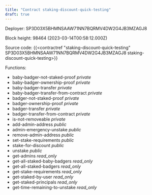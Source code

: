 ```yaml
---
title: "Contract staking-discount-quick-testing"
draft: true
---
```

Deployer: SP3D03X5BHMNSAAW71NN7BQRMV4DW2G4JB3MZAGJ8


 



Block height: 98464 (2023-03-14T00:58:12.000Z)

Source code: {{<contractref "staking-discount-quick-testing" SP3D03X5BHMNSAAW71NN7BQRMV4DW2G4JB3MZAGJ8 staking-discount-quick-testing>}}

Functions:

* baby-badger-not-staked-proof _private_
* baby-badger-ownership-proof _private_
* baby-badger-transfer _private_
* baby-badger-transfer-from-contract _private_
* badger-not-staked-proof _private_
* badger-ownership-proof _private_
* badger-transfer _private_
* badger-transfer-from-contract _private_
* is-not-removeable _private_
* add-admin-address _public_
* admin-emergency-unstake _public_
* remove-admin-address _public_
* set-stake-requirements _public_
* stake-for-discount _public_
* unstake _public_
* get-admins _read_only_
* get-all-staked-baby-badgers _read_only_
* get-all-staked-badgers _read_only_
* get-stake-requirements _read_only_
* get-staked-by-user _read_only_
* get-staked-principals _read_only_
* get-time-remaining-to-unstake _read_only_
